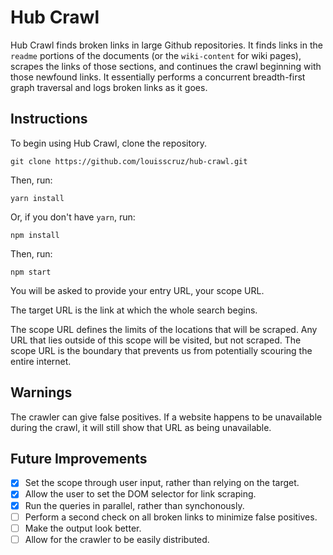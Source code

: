 # Hub Crawl

Hub Crawl finds broken links in large Github repositories. It
finds links in the `readme` portions of the documents (or the
`wiki-content` for wiki pages), scrapes the links of those sections, and
continues the crawl beginning with those newfound links. It essentially
performs a concurrent breadth-first graph traversal and logs broken
links as it goes.

## Instructions

To begin using Hub Crawl, clone the repository.

```
git clone https://github.com/louisscruz/hub-crawl.git
```

Then, run:

```
yarn install
```

Or, if you don't have `yarn`, run:

```
npm install
```

Then, run:

```
npm start
```

You will be asked to provide your entry URL, your scope URL.

The target URL is the link at which the whole search begins.

The scope URL defines the limits of the locations that will be scraped.
Any URL that lies outside of this scope will be visited, but not scraped.
The scope URL is the boundary that prevents us from potentially scouring
the entire internet.

## Warnings

The crawler can give false positives. If a website happens to be
unavailable during the crawl, it will still show that URL as being
unavailable.

## Future Improvements

- [x] Set the scope through user input, rather than relying on the target.
- [x] Allow the user to set the DOM selector for link scraping.
- [x] Run the queries in parallel, rather than synchonously.
- [ ] Perform a second check on all broken links to minimize false positives.
- [ ] Make the output look better.
- [ ] Allow for the crawler to be easily distributed.
